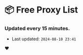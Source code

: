 # :package: Free Proxy List
### Updated every 15 minutes.

- Last updated: `2024-08-10 23:41`

:heart:
